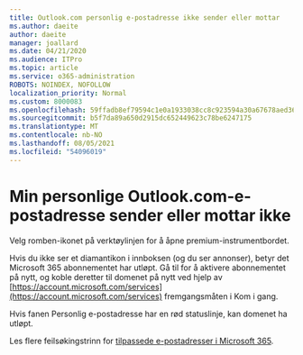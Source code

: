 ```yaml
---
title: Outlook.com personlig e-postadresse ikke sender eller mottar
ms.author: daeite
author: daeite
manager: joallard
ms.date: 04/21/2020
ms.audience: ITPro
ms.topic: article
ms.service: o365-administration
ROBOTS: NOINDEX, NOFOLLOW
localization_priority: Normal
ms.custom: 8000083
ms.openlocfilehash: 59ffadb8ef79594c1e0a1933038cc8c923594a30a67678aed36aa62cf174c3aa
ms.sourcegitcommit: b5f7da89a650d2915dc652449623c78be6247175
ms.translationtype: MT
ms.contentlocale: nb-NO
ms.lasthandoff: 08/05/2021
ms.locfileid: "54096019"
---
```

# <a name="my-personalized-outlookcom-email-address-isnt-sending-or-receiving"></a>Min personlige Outlook.com-e-postadresse sender eller mottar ikke

Velg romben-ikonet på verktøylinjen for å åpne premium-instrumentbordet.

Hvis du ikke ser et diamantikon i innboksen (og du ser annonser), betyr det Microsoft 365 abonnementet har utløpt. Gå til for å aktivere abonnementet på nytt, og koble deretter til domenet på nytt ved hjelp av [https://account.microsoft.com/services](https://account.microsoft.com/services) fremgangsmåten i Kom i gang.

Hvis fanen Personlig e-postadresse har en rød statuslinje, kan domenet ha utløpt.

Les flere feilsøkingstrinn for [tilpassede e-postadresser i Microsoft 365](https://support.office.com/article/75416a58-b225-4c02-8c07-8979403b427b?wt.mc_id=Office_Outlook_com_Alchemy).